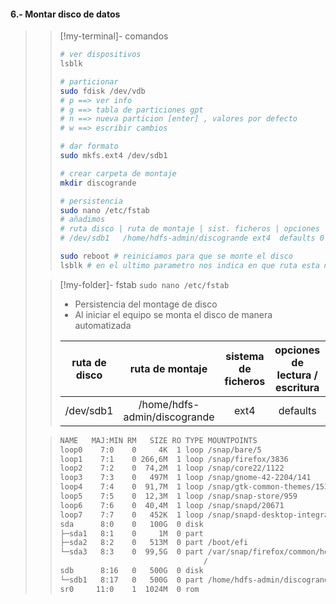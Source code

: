 #### 6.- Montar disco de datos
>
>>[!my-terminal]-  comandos
>>
>>```bash wrap
>># ver dispositivos
>>lsblk
>>
>># particionar
>>sudo fdisk /dev/vdb
>># p ==> ver info
>># g ==> tabla de particiones gpt
>># n ==> nueva particion [enter] , valores por defecto
>># w ==> escribir cambios
>>
>># dar formato
>>sudo mkfs.ext4 /dev/sdb1
>>
>># crear carpeta de montaje
>>mkdir discogrande
>>
>># persistencia 
>>sudo nano /etc/fstab
>># añadimos
>># ruta disco | ruta de montaje | sist. ficheros | opciones | que se compruebe|orden de comprobación
>># /dev/sdb1   /home/hdfs-admin/discogrande ext4  defaults 0 0
>>
>>sudo reboot # reiniciamos para que se monte el disco
>>lsblk # en el ultimo parametro nos indica en que ruta esta montado el disco
>>
>>```
>
>>[!my-folder]-  fstab
>>`sudo nano /etc/fstab`
>>
>> - Persistencia del montage de disco
>> - Al iniciar el equipo se monta el disco de manera automatizada
>>
>> |ruta de disco|ruta de montaje|sistema de ficheros|opciones de lectura / escritura|que se compruebe|orden de comprobación|
>> |:-:|:-:|:-:|:-:|:-:|:-:|
>> |/dev/sdb1|/home/hdfs-admin/discogrande|ext4|defaults|0|0|-|-|
>
>>```bash title:"lsblk ouput" fold wrap
>>NAME   MAJ:MIN RM   SIZE RO TYPE MOUNTPOINTS
>>loop0    7:0    0     4K  1 loop /snap/bare/5
>>loop1    7:1    0 266,6M  1 loop /snap/firefox/3836
>>loop2    7:2    0  74,2M  1 loop /snap/core22/1122
>>loop3    7:3    0   497M  1 loop /snap/gnome-42-2204/141
>>loop4    7:4    0  91,7M  1 loop /snap/gtk-common-themes/1535
>>loop5    7:5    0  12,3M  1 loop /snap/snap-store/959
>>loop6    7:6    0  40,4M  1 loop /snap/snapd/20671
>>loop7    7:7    0   452K  1 loop /snap/snapd-desktop-integration/83
>>sda      8:0    0   100G  0 disk 
>>├─sda1   8:1    0     1M  0 part 
>>├─sda2   8:2    0   513M  0 part /boot/efi
>>└─sda3   8:3    0  99,5G  0 part /var/snap/firefox/common/host-hunspell
>>                                 /
>>sdb      8:16   0   500G  0 disk 
>>└─sdb1   8:17   0   500G  0 part /home/hdfs-admin/discogrande
>>sr0     11:0    1  1024M  0 rom  
>>```
